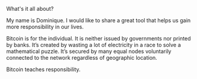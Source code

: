 What's it all about? 

My name is Dominique. I would like to share a great tool that helps us gain more responsibility in our lives.

Bitcoin is for the individual. It is neither issued by governments nor printed by banks. It’s created by wasting a lot of electricity in a race to solve a mathematical puzzle. It’s secured by many equal nodes voluntarily connected to the network regardless of geographic location.

Bitcoin teaches responsibility. 
